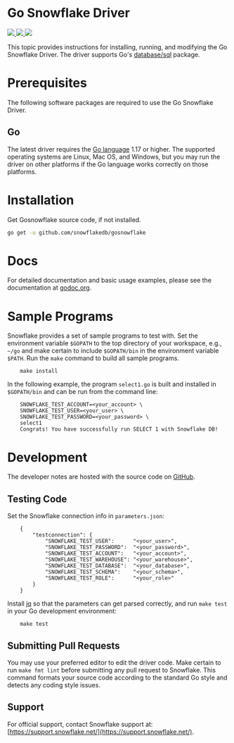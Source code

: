 # Go Snowflake Driver

<a href="https://github.com/snowflakedb/gosnowflake/actions?query=workflow%3A%22Build+and+Test%22">
    <img src="https://github.com/snowflakedb/gosnowflake/workflows/Build%20and%20Test/badge.svg?branch=master">
</a>
<a href="http://www.apache.org/licenses/LICENSE-2.0.txt">
    <img src="http://img.shields.io/:license-Apache%202-brightgreen.svg">
</a>
<a href="https://goreportcard.com/report/github.com/snowflakedb/gosnowflake">
    <img src="https://goreportcard.com/badge/github.com/snowflakedb/gosnowflake">
</a>

This topic provides instructions for installing, running, and modifying the Go Snowflake Driver. The driver supports Go's [database/sql](https://golang.org/pkg/database/sql/) package.

# Prerequisites

The following software packages are required to use the Go Snowflake Driver.

## Go

The latest driver requires the [Go language](https://golang.org/) 1.17 or higher. The supported operating systems are Linux, Mac OS, and Windows, but you may run the driver on other platforms if the Go language works correctly on those platforms.


# Installation

Get Gosnowflake source code, if not installed.

```sh
go get -u github.com/snowflakedb/gosnowflake
```

# Docs

For detailed documentation and basic usage examples, please see the documentation at
[godoc.org](https://godoc.org/github.com/snowflakedb/gosnowflake/).

# Sample Programs

Snowflake provides a set of sample programs to test with. Set the environment variable ``$GOPATH`` to the top directory of your workspace, e.g., ``~/go`` and make certain to 
include ``$GOPATH/bin`` in the environment variable ``$PATH``. Run the ``make`` command to build all sample programs.

```
    make install
```

In the following example, the program ``select1.go`` is built and installed in ``$GOPATH/bin`` and can be run from the command line:

```
    SNOWFLAKE_TEST_ACCOUNT=<your_account> \
    SNOWFLAKE_TEST_USER=<your_user> \
    SNOWFLAKE_TEST_PASSWORD=<your_password> \
    select1
    Congrats! You have successfully run SELECT 1 with Snowflake DB!
```

# Development

The developer notes are hosted with the source code on [GitHub](https://github.com/snowflakedb/gosnowflake).

## Testing Code


Set the Snowflake connection info in ``parameters.json``:

```
    {
        "testconnection": {
            "SNOWFLAKE_TEST_USER":      "<your_user>",
            "SNOWFLAKE_TEST_PASSWORD":  "<your_password>",
            "SNOWFLAKE_TEST_ACCOUNT":   "<your_account>",
            "SNOWFLAKE_TEST_WAREHOUSE": "<your_warehouse>",
            "SNOWFLAKE_TEST_DATABASE":  "<your_database>",
            "SNOWFLAKE_TEST_SCHEMA":    "<your_schema>",
            "SNOWFLAKE_TEST_ROLE":      "<your_role>"
        }
    }
```

Install [jq](https://stedolan.github.io/jq) so that the parameters can get parsed correctly, and run ``make test`` in your Go development environment:

```
    make test
```

## Submitting Pull Requests

You may use your preferred editor to edit the driver code. Make certain to run ``make fmt lint`` before submitting any pull request to Snowflake. This command formats your source code according to the standard Go style and detects any coding style issues.

## Support

For official support, contact Snowflake support at:
[https://support.snowflake.net/](https://support.snowflake.net/).

